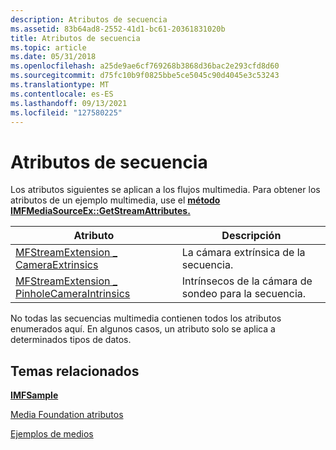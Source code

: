 ```yaml
---
description: Atributos de secuencia
ms.assetid: 83b64ad8-2552-41d1-bc61-20361831020b
title: Atributos de secuencia
ms.topic: article
ms.date: 05/31/2018
ms.openlocfilehash: a25de9ae6cf769268b3868d36bac2e293cfd8d60
ms.sourcegitcommit: d75fc10b9f0825bbe5ce5045c90d4045e3c53243
ms.translationtype: MT
ms.contentlocale: es-ES
ms.lasthandoff: 09/13/2021
ms.locfileid: "127580225"
---
```

# <a name="stream-attributes"></a>Atributos de secuencia

Los atributos siguientes se aplican a los flujos multimedia. Para obtener los atributos de un ejemplo multimedia, use el [**método IMFMediaSourceEx::GetStreamAttributes.**](/windows/desktop/api/mfidl/nf-mfidl-imfmediasourceex-getstreamattributes)



| Atributo                                                                                   | Descripción                                   |
|---------------------------------------------------------------------------------------------|-----------------------------------------------|
| [MFStreamExtension \_ CameraExtrinsics](mfstreamextension-cameraextrinsics.md)               | La cámara extrínsica de la secuencia.         |
| [MFStreamExtension \_ PinholeCameraIntrinsics](mfstreamextension-pinholecameraintrinsics.md) | Intrínsecos de la cámara de sondeo para la secuencia. |



 

No todas las secuencias multimedia contienen todos los atributos enumerados aquí. En algunos casos, un atributo solo se aplica a determinados tipos de datos.

## <a name="related-topics"></a>Temas relacionados

<dl> <dt>

[**IMFSample**](/windows/desktop/api/mfobjects/nn-mfobjects-imfsample)
</dt> <dt>

[Media Foundation atributos](media-foundation-attributes.md)
</dt> <dt>

[Ejemplos de medios](media-samples.md)
</dt> </dl>

 

 




